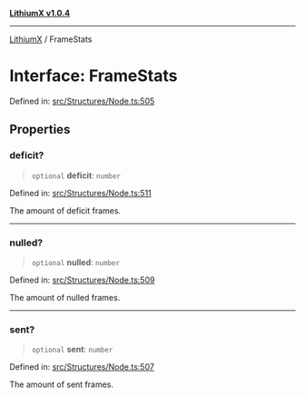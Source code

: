 [**LithiumX v1.0.4**](../README.md)

***

[LithiumX](../globals.md) / FrameStats

# Interface: FrameStats

Defined in: [src/Structures/Node.ts:505](https://github.com/anantix-network/LithiumX/blob/1ee801f60507a40b0e1da1b728c5a61e34ba8699/src/Structures/Node.ts#L505)

## Properties

### deficit?

> `optional` **deficit**: `number`

Defined in: [src/Structures/Node.ts:511](https://github.com/anantix-network/LithiumX/blob/1ee801f60507a40b0e1da1b728c5a61e34ba8699/src/Structures/Node.ts#L511)

The amount of deficit frames.

***

### nulled?

> `optional` **nulled**: `number`

Defined in: [src/Structures/Node.ts:509](https://github.com/anantix-network/LithiumX/blob/1ee801f60507a40b0e1da1b728c5a61e34ba8699/src/Structures/Node.ts#L509)

The amount of nulled frames.

***

### sent?

> `optional` **sent**: `number`

Defined in: [src/Structures/Node.ts:507](https://github.com/anantix-network/LithiumX/blob/1ee801f60507a40b0e1da1b728c5a61e34ba8699/src/Structures/Node.ts#L507)

The amount of sent frames.
